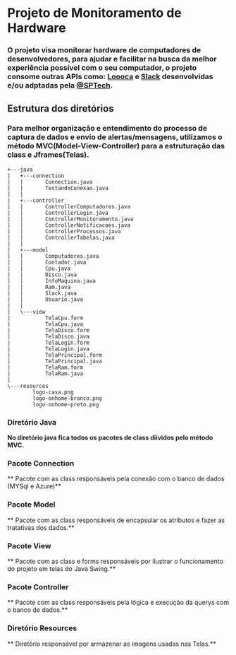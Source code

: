 # Projeto de Monitoramento de Hardware

### O projeto visa monitorar hardware de computadores de desenvolvedores, para ajudar e facilitar na busca da melhor experiência possível com o seu computador, o projeto consome outras APIs como: [Loooca](https://github.com/Britooo/looca-api.git) e [Slack](https://github.com/BandTec/integracao-slack.git) desenvolvidas e/ou adptadas pela [@SPTech](https://github.com/BandTec).

## Estrutura dos diretórios

### Para melhor organização e entendimento do processo de captura de dados e envio de alertas/mensagens, utilizamos o método MVC(Model-View-Controller) para a estruturação das class e Jframes(Telas). 

```
+---java
|   +---connection
|   |       Connection.java
|   |       TestandoConexao.java
|   |
|   +---controller
|   |       ControllerComputadores.java
|   |       ControllerLogin.java
|   |       ControllerMonitoramento.java
|   |       ControllerNotificacoes.java
|   |       ControllerProcessos.java
|   |       ControllerTabelas.java
|   |
|   +---model
|   |       Computadores.java
|   |       Contador.java
|   |       Cpu.java
|   |       Disco.java
|   |       InfoMaquina.java
|   |       Ram.java
|   |       Slack.java
|   |       Usuario.java
|   |
|   \---view
|           TelaCpu.form
|           TelaCpu.java
|           TelaDisco.form
|           TelaDisco.java
|           TelaLogin.form
|           TelaLogin.java
|           TelaPrincipal.form
|           TelaPrincipal.java
|           TelaRam.form
|           TelaRam.java
|
\---resources
        logo-casa.png
        logo-onhome-branco.png
        logo-onhome-preto.png
```

### Diretório Java
**No diretório java fica todos os pacotes de class diividos pelo método MVC.**
### Pacote Connection
** Pacote com as class responsáveis pela conexão com o banco de dados (MYSql e Azure)**
### Pacote Model
** Pacote com as class responsáveis de encapsular os atributos e fazer as tratativas dos dados.**
### Pacote View
** Pacote com as class e forms responsáveis por ilustrar o funcionamento do projeto em telas do Java Swing.**
### Pacote Controller
** Pacote com as class responsáveis pela lógica e execução da querys com o banco de dados.**
### Diretório Resources
** Diretório responsável por armazenar as imagens usadas nas Telas.**
